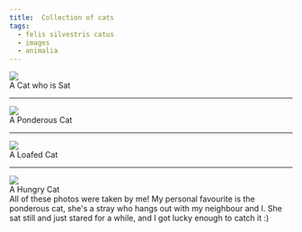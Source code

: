 ```yaml
---
title:  Collection of cats
tags:
  - felis silvestris catus
  - images
  - animalia
---
```


<div class="card text-white bg-danger mb-3">
    <img class="card-img-top" src="https://i3.lensdump.com/i/1HJasD.jpg"/>
    <div class="card-body bg-danger">
        <div class="card-text">
           A Cat who is Sat
        </div>
    </div> 
</div>

<hr>

<div class="card text-white bg-danger mb-3">
    <img class="card-img-top" src="https://i3.lensdump.com/i/1HlGS9.jpg"/>
    <div class="card-body bg-danger">
        <div class="card-text">
           A Ponderous Cat
        </div>
    </div>
</div>

<hr>

<div class="card text-white bg-danger mb-3">
    <img class="card-img-top" src="https://i3.lensdump.com/i/1HQWvQ.jpg"/>
    <div class="card-body bg-danger">
        <div class="card-text">
           A Loafed Cat
        </div>
    </div>
</div>

<hr>

<div class="card text-white bg-danger mb-3">
    <img class="card-img-top" src="https://i1.lensdump.com/i/1HvZsD.jpg"/>
    <div class="card-body bg-danger">
        <div class="card-text">
           A Hungry Cat
        </div>
    </div>
</div>          
All of these photos were taken by me! My personal favourite is the ponderous cat, she's a stray who hangs out with my neighbour and I. She sat still and just stared for a while, and I got lucky enough to catch it :)

